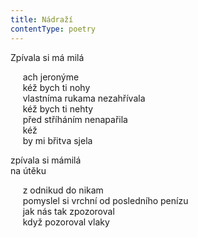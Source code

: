 ```yaml
---
title: Nádraží
contentType: poetry
---
```


<section>

Zpívala si má milá

</section>

<section>

     ach jeronýme  
     kéž bych ti nohy  
     vlastníma rukama nezahřívala  
     kéž bych ti nehty  
     před stříháním nenapařila  
     kéž  
     by mi břitva sjela

</section>

<section>

zpívala si mámilá  
na útěku

</section>

<section>

     z odnikud do nikam  
     pomyslel si vrchní od posledního penízu  
     jak nás tak zpozoroval  
     když pozoroval vlaky

</section>
